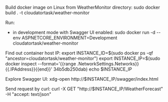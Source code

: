 Build docker image on Linux from WeatherMonitor directory:
    sudo docker build . -t cloudatortask/weather-monitor

Run:
- in development mode with Swagger UI enabled:
    sudo docker run -d --env ASPNETCORE_ENVIRONMENT=Development cloudatortask/weather-monitor

Find out container host IP:
    export INSTANCE_ID=$(sudo docker  ps  -qf "ancestor=cloudatortask/weather-monitor")
    export INSTANCE_IP=$(sudo docker inspect --format='{{range .NetworkSettings.Networks}}{{.IPAddress}}{{end}}' 34b5db250dab)
    echo $INSTANCE_IP

Explore Swagger UI:
    xdg-open http://$INSTANCE_IP/swagger/index.html

Send request by curl:
    curl -X GET "http://$INSTANCE_IP/WeatherForecast" -H  "accept: text/json"
